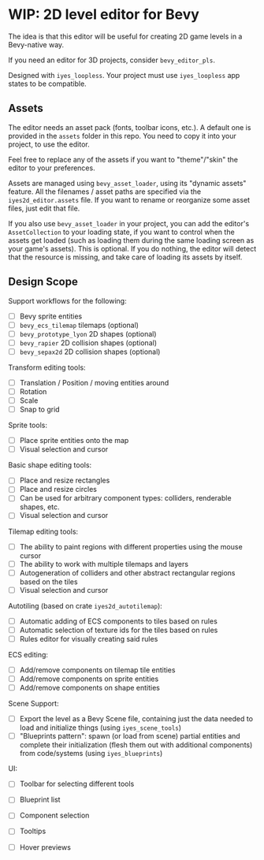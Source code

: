 # WIP: 2D level editor for Bevy

The idea is that this editor will be useful for creating 2D game levels in a
Bevy-native way.

If you need an editor for 3D projects, consider `bevy_editor_pls`.

Designed with `iyes_loopless`.
Your project must use `iyes_loopless` app states to be compatible.

## Assets

The editor needs an asset pack (fonts, toolbar icons, etc.). A default one is
provided in the `assets` folder in this repo. You need to copy it into your
project, to use the editor.

Feel free to replace any of the assets if you want to "theme"/"skin" the editor
to your preferences.

Assets are managed using `bevy_asset_loader`, using its "dynamic assets" feature.
All the filenames / asset paths are specified via the `iyes2d_editor.assets` file.
If you want to rename or reorganize some asset files, just edit that file.

If you also use `bevy_asset_loader` in your project, you can add the editor's
`AssetCollection` to your loading state, if you want to control when the assets
get loaded (such as loading them during the same loading screen as your game's
assets). This is optional. If you do nothing, the editor will detect that the
resource is missing, and take care of loading its assets by itself.

## Design Scope

Support workflows for the following:
  - [ ] Bevy sprite entities
  - [ ] `bevy_ecs_tilemap` tilemaps (optional)
  - [ ] `bevy_prototype_lyon` 2D shapes (optional)
  - [ ] `bevy_rapier` 2D collision shapes (optional)
  - [ ] `bevy_sepax2d` 2D collision shapes (optional)

Transform editing tools:
  - [ ] Translation / Position / moving entities around
  - [ ] Rotation
  - [ ] Scale
  - [ ] Snap to grid

Sprite tools:
  - [ ] Place sprite entities onto the map
  - [ ] Visual selection and cursor

Basic shape editing tools:
  - [ ] Place and resize rectangles
  - [ ] Place and resize circles
  - [ ] Can be used for arbitrary component types: colliders, renderable shapes, etc.
  - [ ] Visual selection and cursor

Tilemap editing tools:
  - [ ] The ability to paint regions with different properties using the mouse cursor
  - [ ] The ability to work with multiple tilemaps and layers
  - [ ] Autogeneration of colliders and other abstract rectangular regions based on the tiles
  - [ ] Visual selection and cursor

Autotiling (based on crate `iyes2d_autotilemap`):
  - [ ] Automatic adding of ECS components to tiles based on rules
  - [ ] Automatic selection of texture ids for the tiles based on rules
  - [ ] Rules editor for visually creating said rules

ECS editing:
  - [ ] Add/remove components on tilemap tile entities
  - [ ] Add/remove components on sprite entities
  - [ ] Add/remove components on shape entities

Scene Support:
  - [ ] Export the level as a Bevy Scene file, containing just the data needed to load and initialize things (using `iyes_scene_tools`)
  - [ ] "Blueprints pattern": spawn (or load from scene) partial entities and complete their initialization (flesh them out with additional components) from code/systems (using `iyes_blueprints`)

UI:
  - [ ] Toolbar for selecting different tools
  - [ ] Blueprint list
  - [ ] Component selection
  - [ ] Tooltips
  - [ ] Hover previews

